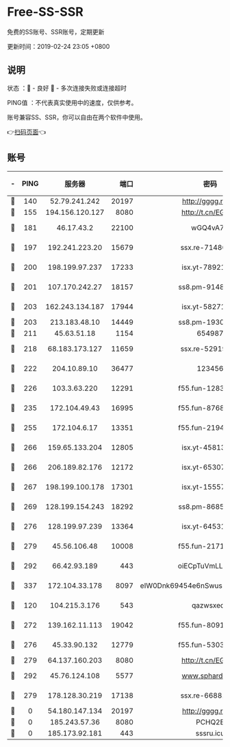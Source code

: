 # Free-SS-SSR

免费的SS账号、SSR账号，定期更新

更新时间：2019-02-24 23:05 +0800

## 说明

状态     ：🙂 - 良好 🙁 - 多次连接失败或连接超时

PING值   ：不代表真实使用中的速度，仅供参考。

账号兼容SS、SSR，你可以自由在两个软件中使用。

👉[扫码页面](https://liesauer.github.io/free-ss-ssr.github.io/)👈

## 账号

|-|PING|服务器|端口|密码|加密方式|区域|
|:----:|:----:|:-----:|-----:|:----:|:----:|:----:|
|🙂|140|52.79.241.242|20197|http://gggg.rocks|chacha20|KR|
|🙂|155|194.156.120.127|8080|http://t.cn/EGJIyrl|rc4-md5|RU|
|🙂|181|46.17.43.2|22100|wGQ4vA7D|aes-256-gcm|RU|
|🙂|197|192.241.223.20|15679|ssx.re-71480022|aes-256-cfb|US|
|🙂|200|198.199.97.237|17233|isx.yt-78921785|aes-256-cfb|US|
|🙂|201|107.170.242.27|18157|ss8.pm-91485344|aes-256-cfb|US|
|🙂|203|162.243.134.187|17944|isx.yt-58271425|aes-256-cfb|US|
|🙂|203|213.183.48.10|14449|ss8.pm-19302630|rc4-md5|RU|
|🙂|211|45.63.51.18|1154|654987|chacha20|US|
|🙂|218|68.183.173.127|11659|ssx.re-52919740|aes-256-cfb|US|
|🙂|222|204.10.89.10|36477|123456|aes-256-cfb|US|
|🙂|226|103.3.63.220|12291|f55.fun-12834026|aes-256-cfb|SG|
|🙂|235|172.104.49.43|16995|f55.fun-87684540|aes-256-cfb|SG|
|🙂|255|172.104.6.17|13351|f55.fun-21946143|aes-256-cfb|US|
|🙂|266|159.65.133.204|12805|isx.yt-45813634|aes-256-cfb|SG|
|🙂|266|206.189.82.176|12172|isx.yt-65307149|aes-256-cfb|SG|
|🙂|267|198.199.100.178|17301|isx.yt-15557891|aes-256-cfb|US|
|🙂|269|128.199.154.243|18292|ss8.pm-86852078|aes-256-cfb|SG|
|🙂|276|128.199.97.239|13364|isx.yt-64531028|aes-256-cfb|SG|
|🙂|279|45.56.106.48|10008|f55.fun-21710471|aes-256-cfb|US|
|🙂|292|66.42.93.189|443|oiECpTuVmLLxk4Ts|aes-256-cfb|US|
|🙂|337|172.104.33.178|8097|eIW0Dnk69454e6nSwuspv9DmS201tQ0D|aes-256-cfb|SG|
|🙂|120|104.215.3.176|543|qazwsxedc|aes-256-gcm|JP|
|🙂|272|139.162.11.113|19042|f55.fun-80913463|aes-256-cfb|SG|
|🙂|276|45.33.90.132|12779|f55.fun-53037025|aes-256-cfb|US|
|🙂|279|64.137.160.203|8080|http://t.cn/EGJIyrl|rc4-md5|CA|
|🙂|292|45.76.124.108|5577|www.sphard.com|aes-256-cfb|AU|
|🙁|279|178.128.30.219|17138|ssx.re-66881258|aes-256-cfb|SG|
|🙁|0|54.180.147.134|20197|http://gggg.rocks|chacha20|KR|
|🙁|0|185.243.57.36|8080|PCHQ2E|rc4-md5|US|
|🙁|0|185.173.92.181|443|sssru.icu|rc4-md5|RU|
